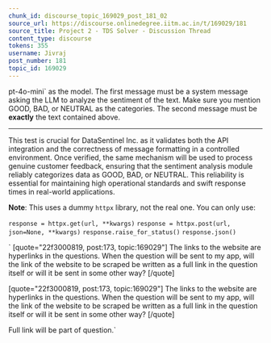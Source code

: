 ```yaml
---
chunk_id: discourse_topic_169029_post_181_02
source_url: https://discourse.onlinedegree.iitm.ac.in/t/169029/181
source_title: Project 2 - TDS Solver - Discussion Thread
content_type: discourse
tokens: 355
username: Jivraj
post_number: 181
topic_id: 169029
---
```


pt-4o-mini` as the model.
The first message must be a system message asking the LLM to analyze the sentiment of the text. Make sure you mention GOOD, BAD, or NEUTRAL as the categories.
The second message must be **exactly** the text contained above.

---

This test is crucial for DataSentinel Inc. as it validates both the API integration and the correctness of message formatting in a controlled environment. Once verified, the same mechanism will be used to process genuine customer feedback, ensuring that the sentiment analysis module reliably categorizes data as GOOD, BAD, or NEUTRAL. This reliability is essential for maintaining high operational standards and swift response times in real-world applications.

**Note**: This uses a dummy `httpx` library, not the real one. You can only use:

`response = httpx.get(url, **kwargs)`
`response = httpx.post(url, json=None, **kwargs)`
`response.raise_for_status()`
`response.json()`

`
[quote="22f3000819, post:173, topic:169029"]
The links to the website are hyperlinks in the questions. When the question will be sent to my app, will the link of the website to be scraped be written as a full link in the question itself or will it be sent in some other way?
[/quote]

[quote="22f3000819, post:173, topic:169029"]
The links to the website are hyperlinks in the questions. When the question will be sent to my app, will the link of the website to be scraped be written as a full link in the question itself or will it be sent in some other way?
[/quote]

Full link will be part of question.`
